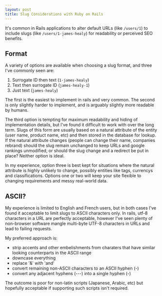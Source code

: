 ```yaml
---
layout: post
title: Slug Considerations with Ruby on Rails
---
```


It's common in Rails applications to alter default URLs (like `/users/1`) to
include slugs (like `/users/1-james-healy`) for readability or perceived SEO
benefits.

## Format

A variety of options are available when choosing a slug format, and three I've
commonly seen are:

1. Surrogate ID then text (`1-james-healy`)
2. Text then surrogate ID (`james-healy-1`)
3. Just text (`james-healy`)

The first is the easiest to implement in rails and very common. The second is
only slightly harder to implement, and is arguably slightly more readable by
humans.

The third option is tempting for maximum readability and hiding of
implementation details, but I've found it difficult to work with over the long
term. Slugs of this form are usually based on a natural attribute of the entity
(user name, product name, etc) and then stored in the database for lookup. If
the natural attribute changes (people can change their name, companies rebrand)
should the slug remain unchanged to keep URLs and google rankings unmodified,
or should the slug change and a redirect be put in place? Neither option is
ideal.

In my experience, option three is best kept for situations where the natural
attribute is highly unlikely to change, possibly entities like tags, currencys
and classifications. Options one or two will keep your site flexible to changing
requirements and messy real-world data.

## ASCII?

My experience is limited to English and French users, but in both cases I've
found it acceptable to limit slugs to ASCII characters only. In rails, utf-8 characters
in a URL are perfectly acceptable, however I've seen plenty of non-browser software
mangle multi-byte UTF-8 characters in URLs and lead to failing requests.

My preferred approach is:

* strip accents and other embelishments from charaters that have similar looking counterparts in the ASCII range
* downcase everything
* replace '&' with 'and'
* convert remaining non-ASCII characters to an ASCII hyphen (-)
* convert any adjacent hyphens (---) into a single hyphen (-)

The outcome is poor for non-latin scripts (Japanese, Arabic, etc) but hopefully
acceptable if supporting such scripts isn't required.
